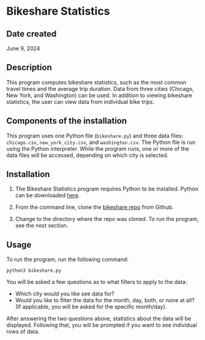 # Bikeshare Statistics

## Date created

June 9, 2024

## Description

This program computes bikeshare statistics, such as the most common travel times and the average trip duration. Data from three cities (Chicago, New York, and Washington) can be used. In addition to viewing bikeshare statistics, the user can view data from individual bike trips.

## Components of the installation

This program uses one Python file (`bikeshare.py`) and three data files: `chicago.csv`, `new_york_city.csv`, and `washington.csv`. The Python file is run using the Python interpreter. While the program runs, one or more of the data files will be accessed, depending on which city is selected.

## Installation

1. The Bikeshare Statistics program requires Python to be installed. Python can be downloaded [here](https://www.python.org/downloads/).

2. From the command line, clone the [bikeshare repo](https://github.com/scottschwarz77/pdsnd_github) from Github.

3. Change to the directory where the repo was cloned. To run the program, see the next section.

## Usage

To run the program, run the following command:

```
python3 bikeshare.py
```

You will be asked a few questions as to what filters to apply to the data:

- Which city would you like see data for?
- Would you like to filter the data for the month, day, both, or none at all? (If applicable, you will be asked for the specific month/day).

After answering the two questions above, statistics about the data will be displayed. Following that, you will be prompted if you want to see individual rows of data.

